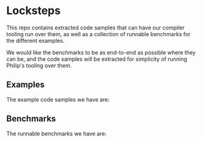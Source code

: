 # Locksteps

This repo contains extracted code samples that can have our compiler tooling run
over them, as well as a collection of runnable benchmarks for the different
examples.

We would like the benchmarks to be as end-to-end as possible where they can be,
and the code samples will be extracted for simplicity of running Philip's
tooling over them.

## Examples

The example code samples we have are:

## Benchmarks

The runnable benchmarks we have are:
